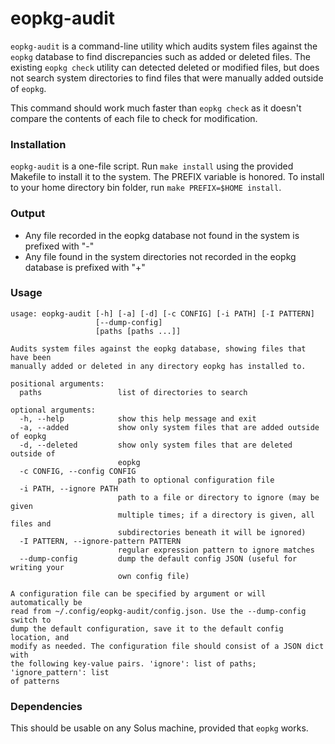 # eopkg-audit

`eopkg-audit` is a command-line utility which audits system files against the `eopkg` database to find discrepancies such as added or deleted files. The existing `eopkg check` utility can detected deleted or modified files, but does not search system directories to find files that were manually added outside of `eopkg`.

This command should work much faster than `eopkg check` as it doesn't compare the contents of each file to check for modification.

### Installation

`eopkg-audit` is a one-file script. Run `make install` using the provided Makefile to install it to the system. The PREFIX variable is honored. To install to your home directory bin folder, run `make PREFIX=$HOME install`.

### Output

- Any file recorded in the eopkg database not found in the system is prefixed with "-"
- Any file found in the system directories not recorded in the eopkg database is prefixed with "+"

### Usage

```text
usage: eopkg-audit [-h] [-a] [-d] [-c CONFIG] [-i PATH] [-I PATTERN]
                   [--dump-config]
                   [paths [paths ...]]

Audits system files against the eopkg database, showing files that have been
manually added or deleted in any directory eopkg has installed to.

positional arguments:
  paths                 list of directories to search

optional arguments:
  -h, --help            show this help message and exit
  -a, --added           show only system files that are added outside of eopkg
  -d, --deleted         show only system files that are deleted outside of
                        eopkg
  -c CONFIG, --config CONFIG
                        path to optional configuration file
  -i PATH, --ignore PATH
                        path to a file or directory to ignore (may be given
                        multiple times; if a directory is given, all files and
                        subdirectories beneath it will be ignored)
  -I PATTERN, --ignore-pattern PATTERN
                        regular expression pattern to ignore matches
  --dump-config         dump the default config JSON (useful for writing your
                        own config file)

A configuration file can be specified by argument or will automatically be
read from ~/.config/eopkg-audit/config.json. Use the --dump-config switch to
dump the default configuration, save it to the default config location, and
modify as needed. The configuration file should consist of a JSON dict with
the following key-value pairs. 'ignore': list of paths; 'ignore_pattern': list
of patterns
```

### Dependencies

This should be usable on any Solus machine, provided that `eopkg` works.
